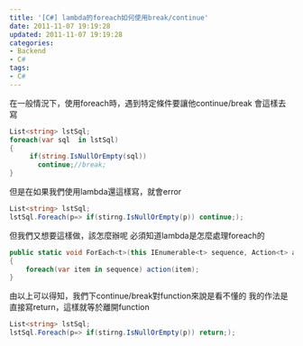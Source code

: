 ```yaml
---
title: '[C#] lambda的foreach如何使用break/continue'
date: 2011-11-07 19:19:28
updated: 2011-11-07 19:19:28
categories:
- Backend
- C#
tags:
- C#
---
```

在一般情況下，使用foreach時，遇到特定條件要讓他continue/break
會這樣去寫

<!--more-->

``` csharp
List<string> lstSql;
foreach(var sql  in lstSql)
{
     if(string.IsNullOrEmpty(sql))
       continue;//break;
}
```

但是在如果我們使用lambda還這樣寫，就會error
``` csharp
List<string> lstSql;
lstSql.Foreach(p=> if(stirng.IsNullOrEmpty(p)) continue;);
```

但我們又想要這樣做，該怎麼辦呢
必須知道lambda是怎麼處理foreach的
``` csharp
public static void ForEach<t>(this IEnumerable<t> sequence, Action<t> action)
{
    foreach(var item in sequence) action(item);
}
```

由以上可以得知，我們下continue/break對function來說是看不懂的
我的作法是直接寫return，這樣就等於離開function

``` csharp
List<string> lstSql;
lstSql.Foreach(p=> if(stirng.IsNullOrEmpty(p)) return;);
```